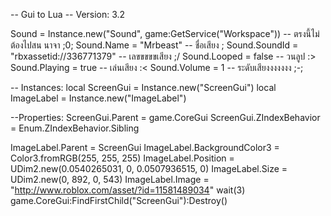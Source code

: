 -- Gui to Lua
-- Version: 3.2

Sound = Instance.new("Sound", game:GetService("Workspace")) -- ตรงนี้ไม่ต้องไปสน นาจา ;0;
Sound.Name = "Mrbeast" -- ชื่อเสียง \;
Sound.SoundId = "rbxassetid://336771379" -- เลขขขขขเสียง ;/
Sound.Looped = false -- วนลูป :>
Sound.Playing = true -- เล่นเสียง :<
Sound.Volume = 1 -- ระดับเสียงงงงงงง ;-;

-- Instances:
local ScreenGui = Instance.new("ScreenGui")
local ImageLabel = Instance.new("ImageLabel")

--Properties:
ScreenGui.Parent = game.CoreGui
ScreenGui.ZIndexBehavior = Enum.ZIndexBehavior.Sibling

ImageLabel.Parent = ScreenGui
ImageLabel.BackgroundColor3 = Color3.fromRGB(255, 255, 255)
ImageLabel.Position = UDim2.new(0.0540265031, 0, 0.0507936515, 0)
ImageLabel.Size = UDim2.new(0, 892, 0, 543)
ImageLabel.Image = "http://www.roblox.com/asset/?id=11581489034"
wait(3)
game.CoreGui:FindFirstChild("ScreenGui"):Destroy()
